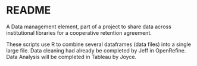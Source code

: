 # README

A Data management element, part of a project to share data across institutional libraries for a cooperative retention agreement.  

These scripts use R to combine several dataframes (data files) into a single large file.  Data cleaning had already be completed by Jeff in OpenRefine.   Data Analysis will be completed in Tableau by Joyce.